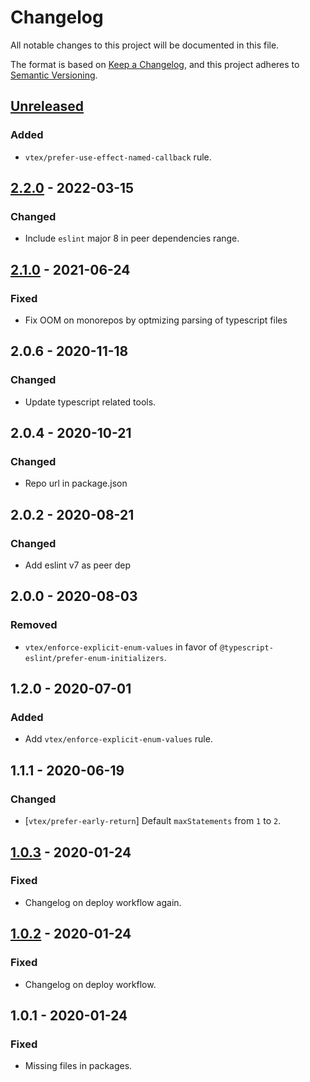 # Changelog
All notable changes to this project will be documented in this file.

The format is based on [Keep a Changelog](https://keepachangelog.com/en/1.0.0/),
and this project adheres to [Semantic Versioning](https://semver.org/spec/v2.0.0.html).

## [Unreleased]

### Added
- `vtex/prefer-use-effect-named-callback` rule.

## [2.2.0] - 2022-03-15
### Changed
- Include `eslint` major 8 in peer dependencies range.

## [2.1.0] - 2021-06-24
### Fixed
- Fix OOM on monorepos by optmizing parsing of typescript files

## 2.0.6 - 2020-11-18
### Changed
- Update typescript related tools.

## 2.0.4 - 2020-10-21
### Changed
- Repo url in package.json

## 2.0.2 - 2020-08-21
### Changed
- Add eslint v7 as peer dep

## 2.0.0 - 2020-08-03
### Removed
- `vtex/enforce-explicit-enum-values` in favor of `@typescript-eslint/prefer-enum-initializers`.

## 1.2.0 - 2020-07-01
### Added
- Add `vtex/enforce-explicit-enum-values` rule.

## 1.1.1 - 2020-06-19
### Changed
- [`vtex/prefer-early-return`] Default `maxStatements` from `1` to `2`.

## [1.0.3] - 2020-01-24
### Fixed
- Changelog on deploy workflow again.

## [1.0.2] - 2020-01-24
### Fixed
- Changelog on deploy workflow.

## 1.0.1 - 2020-01-24
### Fixed
- Missing files in packages.

[Unreleased]: https://github.com/vtex/typescript/compare/v2.2.0...HEAD
[2.2.0]: https://github.com/vtex/typescript/compare/v2.1.0...v2.2.0
[2.1.0]: https://github.com/vtex/typescript/compare/v2.0.6...v2.1.0
[1.0.3]: https://github.com/vtex/js-standards/compare/v1.0.2...v1.0.3
[1.0.2]: https://github.com/vtex/js-standards/compare/v1.0.1...v1.0.2
